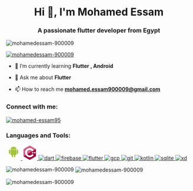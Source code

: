 
<h1 align="center">Hi 👋, I'm Mohamed Essam</h1>
<h3 align="center">A passionate flutter developer from Egypt</h3>

<p align="left"> <img src="https://komarev.com/ghpvc/?username=mohamedessam-900009&label=Profile%20views&color=0e75b6&style=flat" alt="mohamedessam-900009" /> </p>

<p align="left"> <a href="https://github.com/ryo-ma/github-profile-trophy"><img src="https://github-profile-trophy.vercel.app/?username=mohamedessam-900009" alt="mohamedessam-900009" /></a> </p>

- 🌱 I’m currently learning **Flutter , Android**

- 💬 Ask me about **Flutter**

- 📫 How to reach me **mohamed.essam900009@gmail.com**

<h3 align="left">Connect with me:</h3>
<p align="left">
<a href="https://linkedin.com/in/mohamed-essam95" target="blank"><img align="center" src="https://raw.githubusercontent.com/rahuldkjain/github-profile-readme-generator/master/src/images/icons/Social/linked-in-alt.svg" alt="mohamed-essam95" height="30" width="40" /></a>
</p>

<h3 align="left">Languages and Tools:</h3>
<p align="left"> <a href="https://developer.android.com" target="_blank" rel="noreferrer"> <img src="https://raw.githubusercontent.com/devicons/devicon/master/icons/android/android-original-wordmark.svg" alt="android" width="40" height="40"/> </a> <a href="https://www.w3schools.com/cpp/" target="_blank" rel="noreferrer"> <img src="https://raw.githubusercontent.com/devicons/devicon/master/icons/cplusplus/cplusplus-original.svg" alt="cplusplus" width="40" height="40"/> </a> <a href="https://dart.dev" target="_blank" rel="noreferrer"> <img src="https://www.vectorlogo.zone/logos/dartlang/dartlang-icon.svg" alt="dart" width="40" height="40"/> </a> <a href="https://firebase.google.com/" target="_blank" rel="noreferrer"> <img src="https://www.vectorlogo.zone/logos/firebase/firebase-icon.svg" alt="firebase" width="40" height="40"/> </a> <a href="https://flutter.dev" target="_blank" rel="noreferrer"> <img src="https://www.vectorlogo.zone/logos/flutterio/flutterio-icon.svg" alt="flutter" width="40" height="40"/> </a> <a href="https://cloud.google.com" target="_blank" rel="noreferrer"> <img src="https://www.vectorlogo.zone/logos/google_cloud/google_cloud-icon.svg" alt="gcp" width="40" height="40"/> </a> <a href="https://git-scm.com/" target="_blank" rel="noreferrer"> <img src="https://www.vectorlogo.zone/logos/git-scm/git-scm-icon.svg" alt="git" width="40" height="40"/> </a> <a href="https://kotlinlang.org" target="_blank" rel="noreferrer"> <img src="https://www.vectorlogo.zone/logos/kotlinlang/kotlinlang-icon.svg" alt="kotlin" width="40" height="40"/> </a> <a href="https://www.sqlite.org/" target="_blank" rel="noreferrer"> <img src="https://www.vectorlogo.zone/logos/sqlite/sqlite-icon.svg" alt="sqlite" width="40" height="40"/> </a> <a href="https://www.adobe.com/products/xd.html" target="_blank" rel="noreferrer"> <img src="https://cdn.worldvectorlogo.com/logos/adobe-xd.svg" alt="xd" width="40" height="40"/> </a> </p>

<p><img align="left" src="https://github-readme-stats.vercel.app/api/top-langs?username=mohamedessam-900009&show_icons=true&locale=en&layout=compact" alt="mohamedessam-900009" /></p>

<p>&nbsp;<img align="center" src="https://github-readme-stats.vercel.app/api?username=mohamedessam-900009&show_icons=true&locale=en" alt="mohamedessam-900009" /></p>

<p><img align="center" src="https://github-readme-streak-stats.herokuapp.com/?user=mohamedessam-900009&" alt="mohamedessam-900009" /></p>

